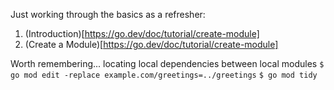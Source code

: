 Just working through the basics as a refresher: 

1) (Introduction)[https://go.dev/doc/tutorial/create-module]
2) (Create a Module)[https://go.dev/doc/tutorial/create-module]

Worth remembering... locating local dependencies between local modules
`$ go mod edit -replace example.com/greetings=../greetings`
`$ go mod tidy`
